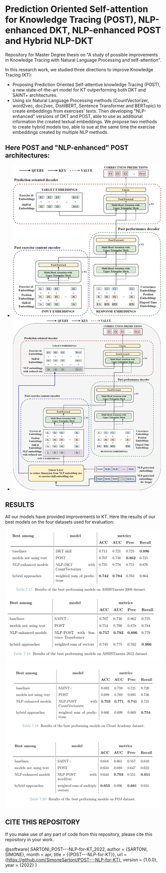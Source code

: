 # Prediction Oriented Self-attention for Knowledge Tracing (POST), NLP-enhanced DKT, NLP-enhanced POST and Hybrid NLP-DKT
Repository for Master Degree thesis on "A study of possible improvements in Knowledge Tracing with Natural Language Processing and self-attention".

In this research work, we studied three directions to improve Knowledge Tracing (KT):
- Proposing Prediction Oriented Self-attentive knowledge Tracing (POST), a new state-of-the-art model for KT outperforming both DKT and SAINT+ architectures.
- Using six Natural Language Processing methods (CountVectorizer, word2vec, doc2vec, DistilBERT, Sentence Transformer and BERTopic) to create embeddings from exercises' texts. Then developing "NLP-enhanced" versions of DKT and POST, able to use as additional information the created textual embeddings. We propose two methods to create hybrid models too, able to sue at the same time the exercise embeddings created by multiple NLP methods.


## Here POST and "NLP-enhanced" POST architectures:


- ![POST architecture](https://github.com/SimoneSartoni/POST---NLP-for-KT/blob/main/Knowledge_Tracing/analysis_and_results/images/proposed%20models/post.png)
- ![NLP-POST architecture](https://github.com/SimoneSartoni/POST---NLP-for-KT/blob/main/Knowledge_Tracing/analysis_and_results/images/proposed%20models/nlp_post.png)


## RESULTS
All our models have provided improvements to KT. Here the results of our best models on the four datasets used for evaluation:


![Results of our models on ASSISTments 2009 dataset](https://github.com/SimoneSartoni/POST---NLP-for-KT/blob/main/Knowledge_Tracing/analysis_and_results/images/results/2009_best_models.png)
![Results of our models on ASSISTments 2012 dataset](https://github.com/SimoneSartoni/POST---NLP-for-KT/blob/main/Knowledge_Tracing/analysis_and_results/images/results/2012_best_models.png)
![Results of our models on Cloud Academy dataset](https://github.com/SimoneSartoni/POST---NLP-for-KT/blob/main/Knowledge_Tracing/analysis_and_results/images/results/Cloud_Academy_best_models.png)
![Results of our models on Peking Online Judge dataset](https://github.com/SimoneSartoni/POST---NLP-for-KT/blob/main/Knowledge_Tracing/analysis_and_results/images/results/Peking_Online_Judge_best_models.png)

## CITE THIS REPOSITORY
If you make use of any part of code from this repository, please cite this repository in your work.

@software{ 
  SARTONI_POST---NLP-for-KT_2022,
  author = {SARTONI, SIMONE},
  month = apr,
  title = {{POST---NLP-for-KT}},
  url = {https://github.com/SimoneSartoni/POST---NLP-for-KT},
  version = {1.0.0},
  year = {2022}
}
